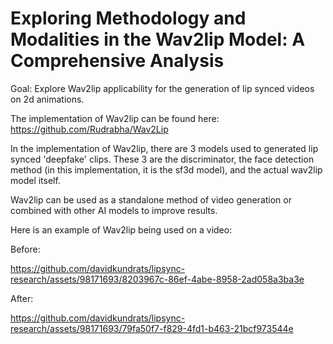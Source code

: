 # Exploring Methodology and Modalities in the Wav2lip Model: A Comprehensive Analysis
Goal: Explore Wav2lip applicability for the generation of lip synced videos on 2d animations.

The implementation of Wav2lip can be found here: https://github.com/Rudrabha/Wav2Lip

In the implementation of Wav2lip, there are 3 models used to generated lip synced 'deepfake' clips. These 3 are the discriminator, the face detection method (in this implementation, it is the sf3d model), and the actual wav2lip model itself. 

Wav2lip can be used as a standalone method of video generation or combined with other AI models to improve results. 

Here is an example of Wav2lip being used on a video: 

Before: 





https://github.com/davidkundrats/lipsync-research/assets/98171693/8203967c-86ef-4abe-8958-2ad058a3ba3e


After:



https://github.com/davidkundrats/lipsync-research/assets/98171693/79fa50f7-f829-4fd1-b463-21bcf973544e

